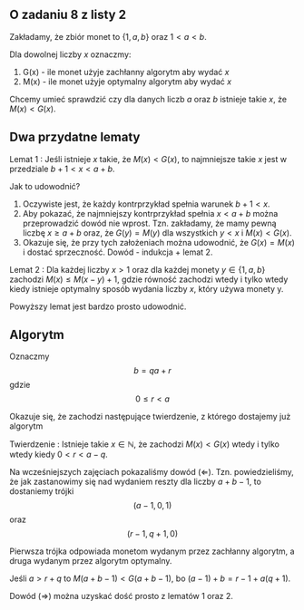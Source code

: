 ## O zadaniu 8 z listy 2

Zakładamy, że zbiór monet to $\{1, a, b\}$ oraz $1 < a < b$.

Dla dowolnej liczby $x$ oznaczmy:

1. G(x) - ile monet użyje zachłanny algorytm aby wydać $x$
2. M(x) - ile monet użyje optymalny algorytm aby wydać $x$

Chcemy umieć sprawdzić czy dla danych liczb $a$ oraz $b$ istnieje takie $x$, że $M(x) < G(x)$.

## Dwa przydatne lematy

Lemat 1
    : Jeśli istnieje $x$ takie, że $M(x) < G(x)$, to najmniejsze takie $x$ jest w przedziale $b + 1 < x < a + b$.

Jak to udowodnić? 

1. Oczywiste jest, że każdy kontrprzykład spełnia warunek $b + 1 < x$. 
2. Aby pokazać, że najmniejszy kontrprzykład spełnia $x < a + b$ można przeprowadzić dowód nie wprost. Tzn. zakładamy, że mamy pewną liczbę $x \geq a + b$ oraz, że $G(y) = M(y)$ dla wszystkich $y < x$ i $M(x) < G(x)$.
3. Okazuje się, że przy tych założeniach można udowodnić, że $G(x) = M(x)$ i dostać sprzeczność. Dowód - indukcja + lemat 2.

Lemat 2
    : Dla każdej liczby $x > 1$ oraz dla każdej monety $y \in \{1, a, b\}$ zachodzi $M(x) \leq M(x - y) + 1$, gdzie równość zachodzi wtedy i tylko wtedy kiedy istnieje optymalny sposób wydania liczby $x$, który używa monety y.

Powyższy lemat jest bardzo prosto udowodnić.

## Algorytm

Oznaczmy 
$$b = qa + r$$
gdzie
$$0 \leq r < a$$

Okazuje się, że zachodzi następujące twierdzenie, z którego dostajemy już algorytm 

Twierdzenie
    : Istnieje takie $x \in \mathbb{N}$, że zachodzi $M(x) < G(x)$ wtedy i tylko wtedy kiedy $0 < r < a - q$.
    
Na wcześniejszych zajęciach pokazaliśmy dowód ($\Leftarrow$). Tzn. powiedzieliśmy, że jak zastanowimy się nad wydaniem reszty dla liczby $a + b - 1$, to dostaniemy trójki
$$(a - 1, 0, 1)$$
oraz 
$$(r - 1, q + 1, 0)$$

Pierwsza trójka odpowiada monetom wydanym przez zachłanny algorytm, a druga wydanym przez algorytm optymalny.


Jeśli $a > r + q$ to $M(a + b - 1) < G(a + b - 1)$, bo $(a - 1) + b = r - 1 + a(q + 1)$.

Dowód ($\Rightarrow$) można uzyskać dość prosto z lematów 1 oraz 2.